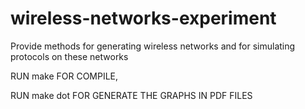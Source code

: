 wireless-networks-experiment
============================

Provide methods for generating wireless networks and for simulating protocols on these networks

RUN make FOR COMPILE,

RUN make dot FOR GENERATE THE GRAPHS IN PDF FILES

